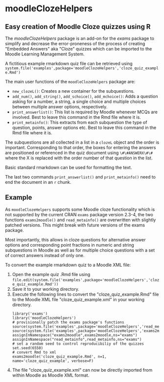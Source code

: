 # moodleClozeHelpers

## Easy creation of Moodle Cloze quizzes using R

The *moodleClozeHelpers* package is an add-on for the *exams* package to simplify and decrease the error-proneness of 
the process of creating "Embedded Answers" aka "Cloze" quizzes which can be imported to the Moodle Learning Management System.

A fictitious example rmarkdown quiz file can be retrieved using  
`system.file('examples',package='moodleClozeHelpers','cloze_quiz_example.Rmd')`

The main user functions of the `moodleClozeHelpers` package are:

- `new_clozeL()`: Creates a new container for the subquestions.
- `add_num()`, `add_string()`, `add_schoice()`, `add_mchoice()`: Adds a question asking for a number, a string, a single choice and multiple choices between multiple answer options, respectively.
- `print_answerlist()`: This list is required by Moodle whenever MCQs are involved. Best to leave this command in the Rmd file where it is.
- `print_metainfo()`: This extracts from each subquestion the type of question, points, answer options etc. Best to leave this command in the Rmd file where it is.

The subquestions are all collected in a list in a `clozeL` object and the order is important. Corresponding to that order, the boxes for entering the answers are positioned or referenced in the quiz document using `\#\#ANSWERX\#\#` where the X is replaced with the order number of that question in the list.

Basic standard rmarkdown can be used for formatting the text.

The last two commands `print_answerlist()` and `print_metainfo()` need to end the document in an `r` chunk.

## Example

As `moodleClozeHelpers` supports some Moodle cloze functionality which is not supported by the current CRAN `exams` package version 2.3-4, the two functions `exams2moodle()` and `read_metainfo()` are overwritten with slightly patched versions. This might break with future versions of the exams package. 

Most importantly, this allows in cloze questions for alternative answer options and corresponding point fractions in numeric and string subquestions in Moodle as well as for multiple choice questions with a set of correct answers instead of only one.

To convert the example rmarkdown quiz to a Moodle XML file:

1. Open the example quiz .Rmd file using
    `file.edit(system.file('examples',package='moodleClozeHelpers','cloze_quiz_example.Rmd'))`
2. Save it to your working directory.
3. Execute the following lines to convert the "cloze_quiz_example.Rmd" file to the Moodle XML file "cloze_quiz_example.xml" in your working directory.
    ```{r setup, echo=T, eval=F}
    library('exams')
    library('moodleClozeHelpers')
    # provisionally patch the exams package's functions
    source(system.file('examples',package='moodleClozeHelpers','read_metainfo_mod.R'))
    source(system.file('examples',package='moodleClozeHelpers','exams2moodle_mod.R'))
    assignInNamespace("exams2moodle",exams2moodle,ns="exams")
    assignInNamespace("read_metainfo",read_metainfo,ns="exams")
    # set a random seed to control reproducibiliy of the quizzes
    set.seed(6550)
    # convert Rmd to xml
    exams2moodle('cloze_quiz_example.Rmd', n=1, name='cloze_quiz_example', verbose=F)
    ```
4. The file "cloze_quiz_example.xml" can now be directly imported from within Moodle as Moodle XML format.

